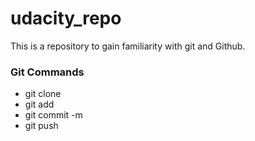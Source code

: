 # udacity_repo
This is a repository to gain familiarity with git and Github.
### Git Commands
* git clone
* git add
* git commit -m
* git push